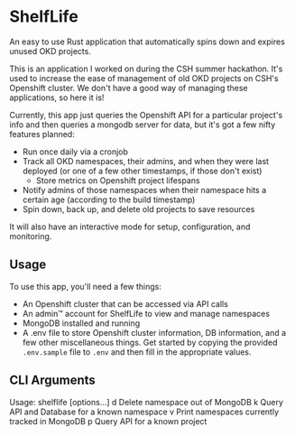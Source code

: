 # ShelfLife

An easy to use Rust application that automatically spins down and expires unused
OKD projects.

This is an application I worked on during the CSH summer hackathon. It's used
to increase the ease of management of old OKD projects on CSH's Openshift
cluster. We don't have a good way of managing these applications, so here it is!

Currently, this app just queries the Openshift API for a particular project's
info and then queries a mongodb server for data, but it's got a few nifty
features planned:

* Run once daily via a cronjob
* Track all OKD namespaces, their admins, and when they were last deployed
  (or one of a few other timestamps, if those don't exist)
  * Store metrics on Openshift project lifespans
* Notify admins of those namespaces when their namespace hits a certain age
  (according to the build timestamp)
* Spin down, back up, and delete old projects to save resources

It will also have an interactive mode for setup, configuration, and monitoring.

## Usage

To use this app, you'll need a few things:

* An Openshift cluster that can be accessed via API calls
* An admin™ account for ShelfLife to view and manage namespaces
* MongoDB installed and running
* A .env file to store Openshift cluster information, DB information, and a few
  other miscellaneous things. Get started by copying the provided `.env.sample`
  file to `.env` and then fill in the appropriate values.

## CLI Arguments
Usage: shelflife [options...] <parameter>
    d <namespace>     Delete namespace out of MongoDB
    k <namespace>     Query API and Database for a known namespace
    v                 Print namespaces currently tracked in MongoDB
    p <project>       Query API for a known project

